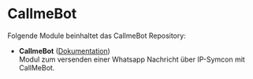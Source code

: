 # CallmeBot

Folgende Module beinhaltet das CallmeBot Repository:

- __CallmeBot__ ([Dokumentation](CallmeBot))  
	Modul zum versenden einer Whatsapp Nachricht über IP-Symcon mit CallMeBot.